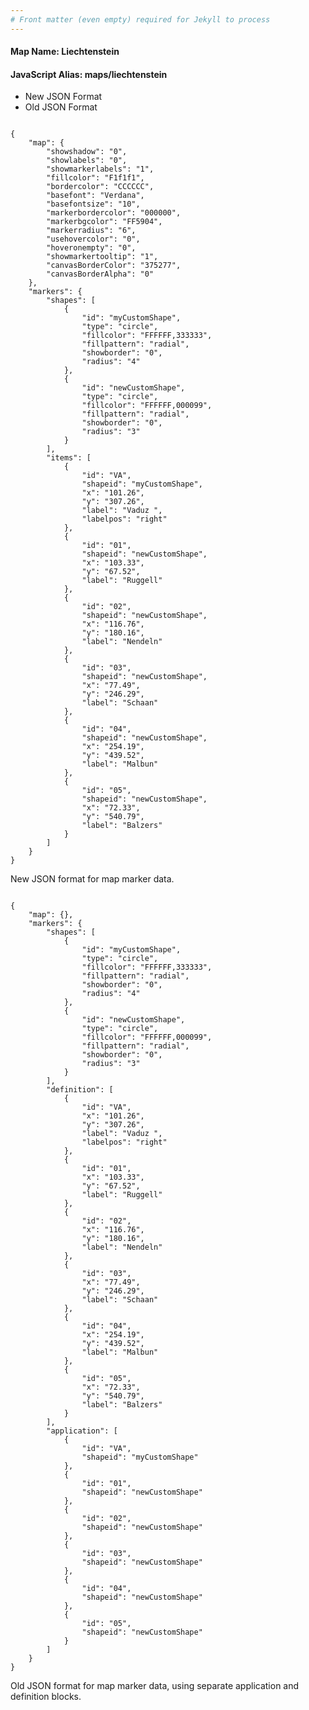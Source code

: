 ```yaml
---
# Front matter (even empty) required for Jekyll to process
---
```


#### Map Name: Liechtenstein

#### JavaScript Alias: maps/liechtenstein


<div class="code-wrapper">
<ul class='code-tabs'>
    <li class='active'>
        <a data-toggle='new-json'>New JSON Format</a>
    </li>
    <li>
        <a data-toggle='old-json'>Old JSON Format</a>
    </li>
</ul>
<div class='tab-content'>
    
<div class='tab new-json-tab active'>
<pre><code class="language-javascript">
{
    "map": {
        "showshadow": "0",
        "showlabels": "0",
        "showmarkerlabels": "1",
        "fillcolor": "F1f1f1",
        "bordercolor": "CCCCCC",
        "basefont": "Verdana",
        "basefontsize": "10",
        "markerbordercolor": "000000",
        "markerbgcolor": "FF5904",
        "markerradius": "6",
        "usehovercolor": "0",
        "hoveronempty": "0",
        "showmarkertooltip": "1",
        "canvasBorderColor": "375277",
        "canvasBorderAlpha": "0"
    },
    "markers": {
        "shapes": [
            {
                "id": "myCustomShape",
                "type": "circle",
                "fillcolor": "FFFFFF,333333",
                "fillpattern": "radial",
                "showborder": "0",
                "radius": "4"
            },
            {
                "id": "newCustomShape",
                "type": "circle",
                "fillcolor": "FFFFFF,000099",
                "fillpattern": "radial",
                "showborder": "0",
                "radius": "3"
            }
        ],
        "items": [
            {
                "id": "VA",
                "shapeid": "myCustomShape",
                "x": "101.26",
                "y": "307.26",
                "label": "Vaduz ",
                "labelpos": "right"
            },
            {
                "id": "01",
                "shapeid": "newCustomShape",
                "x": "103.33",
                "y": "67.52",
                "label": "Ruggell"
            },
            {
                "id": "02",
                "shapeid": "newCustomShape",
                "x": "116.76",
                "y": "180.16",
                "label": "Nendeln"
            },
            {
                "id": "03",
                "shapeid": "newCustomShape",
                "x": "77.49",
                "y": "246.29",
                "label": "Schaan"
            },
            {
                "id": "04",
                "shapeid": "newCustomShape",
                "x": "254.19",
                "y": "439.52",
                "label": "Malbun"
            },
            {
                "id": "05",
                "shapeid": "newCustomShape",
                "x": "72.33",
                "y": "540.79",
                "label": "Balzers"
            }
        ]
    }
}
</code></pre>


<p class='text-success'>New JSON format for map marker data.</p>

</div>
<div class='tab old-json-tab'>
<pre><code class="language-javascript">
{
    "map": {},
    "markers": {
        "shapes": [
            {
                "id": "myCustomShape",
                "type": "circle",
                "fillcolor": "FFFFFF,333333",
                "fillpattern": "radial",
                "showborder": "0",
                "radius": "4"
            },
            {
                "id": "newCustomShape",
                "type": "circle",
                "fillcolor": "FFFFFF,000099",
                "fillpattern": "radial",
                "showborder": "0",
                "radius": "3"
            }
        ],
        "definition": [
            {
                "id": "VA",
                "x": "101.26",
                "y": "307.26",
                "label": "Vaduz ",
                "labelpos": "right"
            },
            {
                "id": "01",
                "x": "103.33",
                "y": "67.52",
                "label": "Ruggell"
            },
            {
                "id": "02",
                "x": "116.76",
                "y": "180.16",
                "label": "Nendeln"
            },
            {
                "id": "03",
                "x": "77.49",
                "y": "246.29",
                "label": "Schaan"
            },
            {
                "id": "04",
                "x": "254.19",
                "y": "439.52",
                "label": "Malbun"
            },
            {
                "id": "05",
                "x": "72.33",
                "y": "540.79",
                "label": "Balzers"
            }
        ],
        "application": [
            {
                "id": "VA",
                "shapeid": "myCustomShape"
            },
            {
                "id": "01",
                "shapeid": "newCustomShape"
            },
            {
                "id": "02",
                "shapeid": "newCustomShape"
            },
            {
                "id": "03",
                "shapeid": "newCustomShape"
            },
            {
                "id": "04",
                "shapeid": "newCustomShape"
            },
            {
                "id": "05",
                "shapeid": "newCustomShape"
            }
        ]
    }
}
</code></pre>


<p class='text-success'>Old JSON format for map marker data, using separate application and definition blocks.</p>

</div>
    
</div>
</div>
